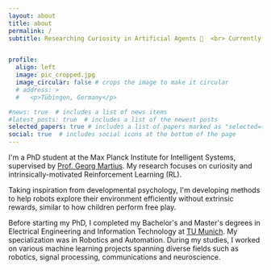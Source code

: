 ```yaml
---
layout: about
title: about
permalink: /
subtitle: Researching Curiosity in Artificial Agents 🤖  <br> Currently based in Tübingen, Germany


profile:
  align: left
  image: pic_cropped.jpg
  image_circular: false # crops the image to make it circular
  # address: >
  #   <p>Tübingen, Germany</p>

#news: true  # includes a list of news items
#latest_posts: true  # includes a list of the newest posts
selected_papers: true # includes a list of papers marked as "selected={true}"
social: true  # includes social icons at the bottom of the page
---
```


I'm a PhD student at the Max Planck Institute for Intelligent Systems, supervised by [Prof. Georg Martius](https://scholar.google.de/citations?user=b-JF-UIAAAAJ&hl=de). My research focuses on curiosity and intrinsically-motivated Reinforcement Learning (RL). 

Taking inspiration from developmental psychology, I'm developing methods to help robots explore their environment efficiently without extrinsic rewards, similar to how children perform free play.

Before starting my PhD, I completed my Bachelor's and Master's degrees in Electrical Engineering and Information Technology at [TU Munich](https://www.tum.de). My specialization was in Robotics and Automation. During my studies, I worked on various machine learning projects spanning diverse fields such as robotics, signal processing, communications and neuroscience.
<!-- robotics at the [Institute for Cognitive Systems](https://www.ce.cit.tum.de/ics/home/) with [Prof. Pablo Lanillos](https://scholar.google.com/citations?user=SUdmeIgAAAAJ&hl=en), signal processing with [Prof. Wolfgang Utschick](https://scholar.google.de/citations?user=qflRi8QAAAAJ&hl=de), communications at Intel and computational neuroscience at [mackelab](https://www.mackelab.org) with [Prof. Jakob Macke](https://scholar.google.com/citations?user=FKOqtF8AAAAJ). -->


<!-- Put your address / P.O. box / other info right below your picture. You can also disable any of these elements by editing `profile` property of the YAML header of your `_pages/about.md`. Edit `_bibliography/papers.bib` and Jekyll will render your [publications page](/al-folio/publications/) automatically.

Link to your social media connections, too. This theme is set up to use [Font Awesome icons](http://fortawesome.github.io/Font-Awesome/) and [Academicons](https://jpswalsh.github.io/academicons/), like the ones below. Add your Facebook, Twitter, LinkedIn, Google Scholar, or just disable all of them. -->
